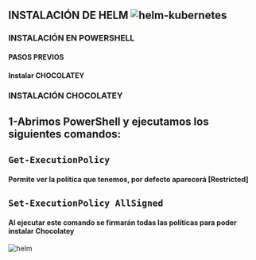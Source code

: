 ## **INSTALACIÓN DE HELM**  ![helm-kubernetes](https://user-images.githubusercontent.com/72433702/152120096-5b10f944-a51e-4a63-9c54-a9debcd9220b.png)


### INSTALACIÓN EN POWERSHELL

#### **PASOS PREVIOS**

#### **Instalar CHOCOLATEY**

### INSTALACIÓN CHOCOLATEY

## 1-Abrimos PowerShell y ejecutamos los siguientes comandos:

## `Get-ExecutionPolicy`
#### Permite ver la política que tenemos, por defecto aparecerá [Restricted]

## `Set-ExecutionPolicy AllSigned`

#### Al ejecutar este comando se firmarán todas las políticas para poder instalar Chocolatey

![helm](https://user-images.githubusercontent.com/72433702/152120048-4ea9f519-9ee1-4757-a1ea-048983efd219.PNG)
